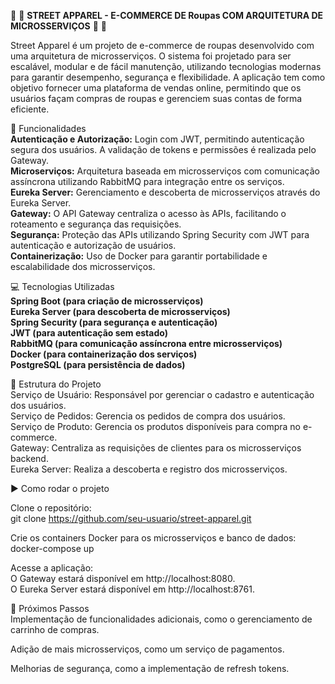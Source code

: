 :tshirt: :shopping_cart: **STREET APPAREL - E-COMMERCE DE Roupas COM ARQUITETURA DE MICROSSERVIÇOS** :tshirt: :shopping_cart:


Street Apparel é um projeto de e-commerce de roupas desenvolvido com uma arquitetura de microsserviços. O sistema foi projetado para ser escalável, modular e de fácil manutenção, utilizando tecnologias modernas para garantir desempenho, segurança e flexibilidade. A aplicação tem como objetivo fornecer uma plataforma de vendas online, permitindo que os usuários façam compras de roupas e gerenciem suas contas de forma eficiente.

:rocket: Funcionalidades  
**Autenticação e Autorização:** Login com JWT, permitindo autenticação segura dos usuários. A validação de tokens e permissões é realizada pelo Gateway.  
**Microserviços:** Arquitetura baseada em microsserviços com comunicação assíncrona utilizando RabbitMQ para integração entre os serviços.  
**Eureka Server:** Gerenciamento e descoberta de microsserviços através do Eureka Server.  
**Gateway:** O API Gateway centraliza o acesso às APIs, facilitando o roteamento e segurança das requisições.  
**Segurança:** Proteção das APIs utilizando Spring Security com JWT para autenticação e autorização de usuários.  
**Containerização:** Uso de Docker para garantir portabilidade e escalabilidade dos microsserviços.  


:computer: Tecnologias Utilizadas  
**Spring Boot (para criação de microsserviços)**  
**Eureka Server (para descoberta de microsserviços)**  
**Spring Security (para segurança e autenticação)**  
**JWT (para autenticação sem estado)**  
**RabbitMQ (para comunicação assíncrona entre microsserviços)**  
**Docker (para containerização dos serviços)**  
**PostgreSQL (para persistência de dados)**  


:wrench: Estrutura do Projeto  
Serviço de Usuário: Responsável por gerenciar o cadastro e autenticação dos usuários.  
Serviço de Pedidos: Gerencia os pedidos de compra dos usuários.  
Serviço de Produto: Gerencia os produtos disponíveis para compra no e-commerce.  
Gateway: Centraliza as requisições de clientes para os microsserviços backend.  
Eureka Server: Realiza a descoberta e registro dos microsserviços.  


:arrow_forward: Como rodar o projeto

Clone o repositório:  
git clone https://github.com/seu-usuario/street-apparel.git


Crie os containers Docker para os microsserviços e banco de dados:  
docker-compose up

Acesse a aplicação:  
O Gateway estará disponível em http://localhost:8080.  
O Eureka Server estará disponível em http://localhost:8761.


:memo: Próximos Passos  
Implementação de funcionalidades adicionais, como o gerenciamento de carrinho de compras.

Adição de mais microsserviços, como um serviço de pagamentos.

Melhorias de segurança, como a implementação de refresh tokens.

